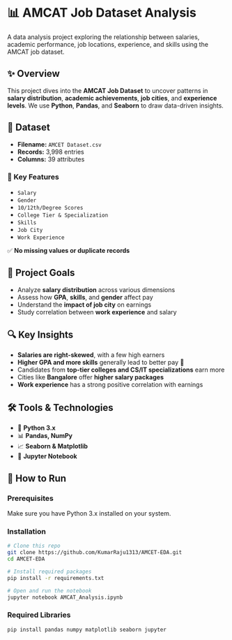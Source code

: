 # 📊 AMCAT Job Dataset Analysis

A data analysis project exploring the relationship between salaries, academic performance, job locations, experience, and skills using the AMCAT job dataset.

## ✨ Overview

This project dives into the **AMCAT Job Dataset** to uncover patterns in **salary distribution**, **academic achievements**, **job cities**, and **experience levels**. We use **Python**, **Pandas**, and **Seaborn** to draw data-driven insights.

## 📂 Dataset

- **Filename:** `AMCET Dataset.csv`
- **Records:** 3,998 entries
- **Columns:** 39 attributes

### 🧾 Key Features

- `Salary` 
- `Gender` 
- `10/12th/Degree Scores` 
- `College Tier & Specialization` 
- `Skills` 
- `Job City` 
- `Work Experience` 

✅ **No missing values or duplicate records**

## 🎯 Project Goals

- Analyze **salary distribution** across various dimensions
- Assess how **GPA**, **skills**, and **gender** affect pay
- Understand the **impact of job city** on earnings
- Study correlation between **work experience** and salary

## 🔍 Key Insights

- **Salaries are right-skewed**, with a few high earners
- **Higher GPA and more skills** generally lead to better pay 💸
- Candidates from **top-tier colleges and CS/IT specializations** earn more
- Cities like **Bangalore** offer **higher salary packages**
- **Work experience** has a strong positive correlation with earnings

## 🛠️ Tools & Technologies

- 🐍 **Python 3.x**
- 📊 **Pandas, NumPy**
- 📈 **Seaborn & Matplotlib**
- 📓 **Jupyter Notebook**

## 📌 How to Run

### Prerequisites

Make sure you have Python 3.x installed on your system.

### Installation

```bash
# Clone this repo
git clone https://github.com/KumarRaju1313/AMCET-EDA.git
cd AMCET-EDA

# Install required packages
pip install -r requirements.txt

# Open and run the notebook
jupyter notebook AMCAT_Analysis.ipynb
```

### Required Libraries

```bash
pip install pandas numpy matplotlib seaborn jupyter
```
